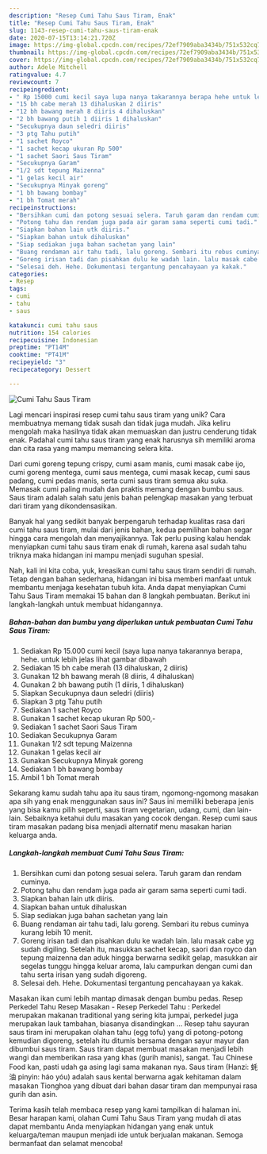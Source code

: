 ```yaml
---
description: "Resep Cumi Tahu Saus Tiram, Enak"
title: "Resep Cumi Tahu Saus Tiram, Enak"
slug: 1143-resep-cumi-tahu-saus-tiram-enak
date: 2020-07-15T13:14:21.720Z
image: https://img-global.cpcdn.com/recipes/72ef7909aba3434b/751x532cq70/cumi-tahu-saus-tiram-foto-resep-utama.jpg
thumbnail: https://img-global.cpcdn.com/recipes/72ef7909aba3434b/751x532cq70/cumi-tahu-saus-tiram-foto-resep-utama.jpg
cover: https://img-global.cpcdn.com/recipes/72ef7909aba3434b/751x532cq70/cumi-tahu-saus-tiram-foto-resep-utama.jpg
author: Adele Mitchell
ratingvalue: 4.7
reviewcount: 7
recipeingredient:
- " Rp 15000 cumi kecil saya lupa nanya takarannya berapa hehe untuk lebih jelas lihat gambar dibawah"
- "15 bh cabe merah 13 dihaluskan 2 diiris"
- "12 bh bawang merah 8 diiris 4 dihaluskan"
- "2 bh bawang putih 1 diiris 1 dihaluskan"
- "Secukupnya daun seledri diiris"
- "3 ptg Tahu putih"
- "1 sachet Royco"
- "1 sachet kecap ukuran Rp 500"
- "1 sachet Saori Saus Tiram"
- "Secukupnya Garam"
- "1/2 sdt tepung Maizenna"
- "1 gelas kecil air"
- "Secukupnya Minyak goreng"
- "1 bh bawang bombay"
- "1 bh Tomat merah"
recipeinstructions:
- "Bersihkan cumi dan potong sesuai selera. Taruh garam dan rendam cuminya."
- "Potong tahu dan rendam juga pada air garam sama seperti cumi tadi."
- "Siapkan bahan lain utk diiris."
- "Siapkan bahan untuk dihaluskan"
- "Siap sediakan juga bahan sachetan yang lain"
- "Buang rendaman air tahu tadi, lalu goreng. Sembari itu rebus cuminya kurang lebih 10 menit."
- "Goreng irisan tadi dan pisahkan dulu ke wadah lain. lalu masak cabe yg sudah digiling. Setelah itu, masukkan sachet kecap, saori dan royco dan tepung maizenna dan aduk hingga berwarna sedikit gelap, masukkan air segelas tunggu hingga keluar aroma, lalu campurkan dengan cumi dan tahu serta irisan yang sudah digoreng."
- "Selesai deh. Hehe. Dokumentasi tergantung pencahayaan ya kakak."
categories:
- Resep
tags:
- cumi
- tahu
- saus

katakunci: cumi tahu saus 
nutrition: 154 calories
recipecuisine: Indonesian
preptime: "PT14M"
cooktime: "PT41M"
recipeyield: "3"
recipecategory: Dessert

---
```



![Cumi Tahu Saus Tiram](https://img-global.cpcdn.com/recipes/72ef7909aba3434b/751x532cq70/cumi-tahu-saus-tiram-foto-resep-utama.jpg)

Lagi mencari inspirasi resep cumi tahu saus tiram yang unik? Cara membuatnya memang tidak susah dan tidak juga mudah. Jika keliru mengolah maka hasilnya tidak akan memuaskan dan justru cenderung tidak enak. Padahal cumi tahu saus tiram yang enak harusnya sih memiliki aroma dan cita rasa yang mampu memancing selera kita.

Dari cumi goreng tepung crispy, cumi asam manis, cumi masak cabe ijo, cumi goreng mentega, cumi saus mentega, cumi masak kecap, cumi saus padang, cumi pedas manis, serta cumi saus tiram semua aku suka. Memasak cumi paling mudah dan praktis memang dengan bumbu saus. Saus tiram adalah salah satu jenis bahan pelengkap masakan yang terbuat dari tiram yang dikondensasikan.

Banyak hal yang sedikit banyak berpengaruh terhadap kualitas rasa dari cumi tahu saus tiram, mulai dari jenis bahan, kedua pemilihan bahan segar hingga cara mengolah dan menyajikannya. Tak perlu pusing kalau hendak menyiapkan cumi tahu saus tiram enak di rumah, karena asal sudah tahu triknya maka hidangan ini mampu menjadi suguhan spesial.


Nah, kali ini kita coba, yuk, kreasikan cumi tahu saus tiram sendiri di rumah. Tetap dengan bahan sederhana, hidangan ini bisa memberi manfaat untuk membantu menjaga kesehatan tubuh kita. Anda dapat menyiapkan Cumi Tahu Saus Tiram memakai 15 bahan dan 8 langkah pembuatan. Berikut ini langkah-langkah untuk membuat hidangannya.

<!--inarticleads1-->

##### Bahan-bahan dan bumbu yang diperlukan untuk pembuatan Cumi Tahu Saus Tiram:

1. Sediakan  Rp 15.000 cumi kecil (saya lupa nanya takarannya berapa, hehe. untuk lebih jelas lihat gambar dibawah
1. Sediakan 15 bh cabe merah (13 dihaluskan, 2 diiris)
1. Gunakan 12 bh bawang merah (8 diiris, 4 dihaluskan)
1. Gunakan 2 bh bawang putih (1 diiris, 1 dihaluskan)
1. Siapkan Secukupnya daun seledri (diiris)
1. Siapkan 3 ptg Tahu putih
1. Sediakan 1 sachet Royco
1. Gunakan 1 sachet kecap ukuran Rp 500,-
1. Sediakan 1 sachet Saori Saus Tiram
1. Sediakan Secukupnya Garam
1. Gunakan 1/2 sdt tepung Maizenna
1. Gunakan 1 gelas kecil air
1. Gunakan Secukupnya Minyak goreng
1. Sediakan 1 bh bawang bombay
1. Ambil 1 bh Tomat merah


Sekarang kamu sudah tahu apa itu saus tiram, ngomong-ngomong masakan apa sih yang enak menggunakan saus ini? Saus ini memiliki beberapa jenis yang bisa kamu pilih seperti, saus tiram vegetarian, udang, cumi, dan lain-lain. Sebaiknya ketahui dulu masakan yang cocok dengan. Resep cumi saus tiram masakan padang bisa menjadi alternatif menu masakan harian keluarga anda. 

<!--inarticleads2-->

##### Langkah-langkah membuat Cumi Tahu Saus Tiram:

1. Bersihkan cumi dan potong sesuai selera. Taruh garam dan rendam cuminya.
1. Potong tahu dan rendam juga pada air garam sama seperti cumi tadi.
1. Siapkan bahan lain utk diiris.
1. Siapkan bahan untuk dihaluskan
1. Siap sediakan juga bahan sachetan yang lain
1. Buang rendaman air tahu tadi, lalu goreng. Sembari itu rebus cuminya kurang lebih 10 menit.
1. Goreng irisan tadi dan pisahkan dulu ke wadah lain. lalu masak cabe yg sudah digiling. Setelah itu, masukkan sachet kecap, saori dan royco dan tepung maizenna dan aduk hingga berwarna sedikit gelap, masukkan air segelas tunggu hingga keluar aroma, lalu campurkan dengan cumi dan tahu serta irisan yang sudah digoreng.
1. Selesai deh. Hehe. Dokumentasi tergantung pencahayaan ya kakak.


Masakan ikan cumi lebih mantap dimasak dengan bumbu pedas. Resep Perkedel Tahu Resep Masakan - Resep Perkedel Tahu : Perkedel merupakan makanan traditional yang sering kita jumpai, perkedel juga merupakan lauk tambahan, biasanya disandingkan … Resep tahu sayuran saus tiram ini merupakan olahan tahu (egg tofu) yang di potong-potong kemudian digoreng, setelah itu ditumis bersama dengan sayur mayur dan dibumbui saus tiram. Saus tiram dapat membuat masakan menjadi lebih wangi dan memberikan rasa yang khas (gurih manis), sangat. Tau Chinese Food kan, pasti udah ga asing lagi sama makanan nya. Saus tiram (Hanzi: 蚝油 pinyin: háo yóu) adalah saus kental berwarna agak kehitaman dalam masakan Tionghoa yang dibuat dari bahan dasar tiram dan mempunyai rasa gurih dan asin. 

Terima kasih telah membaca resep yang kami tampilkan di halaman ini. Besar harapan kami, olahan Cumi Tahu Saus Tiram yang mudah di atas dapat membantu Anda menyiapkan hidangan yang enak untuk keluarga/teman maupun menjadi ide untuk berjualan makanan. Semoga bermanfaat dan selamat mencoba!

